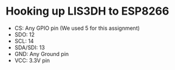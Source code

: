 # Hooking up LIS3DH to ESP8266
- CS: Any GPIO pin (We used 5 for this assignment)
- SDO: 12
- SCL: 14
- SDA/SDI: 13
- GND: Any Ground pin
- VCC: 3.3V pin
